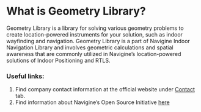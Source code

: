 # What is Geometry Library?

Geometry Library is a library for solving various geometry problems to create location-powered instruments for your solution, such as indoor wayfinding and navigation. Geometry Library is a part of Navigine Indoor Navigation Library and involves geometric calculations and spatial awareness that are commonly utilized in Navigine’s location-powered solutions of Indoor Positioning and RTLS. 



### Useful links:
1. Find company contact information at the official website under [Contact](https://navigine.com/contacts/) tab.
2. Find information about Navigine’s Open Source Initiative [here](https://navigine.com/open-source/)
